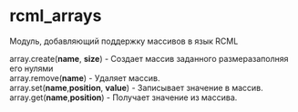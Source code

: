 # rcml_arrays
Модуль, добавляющий поддержку массивов в язык RCML


array.create(**name**, **size**) - Создает массив заданного размеразаполняя его нулями<br>
array.remove(**name**) - Удаляет массив.<br>
array.set(**name**,**position**, **value**) - Записывает значение в массив.<br>
array.get(**name**,**position**) - Получает значение из массива.<br>


